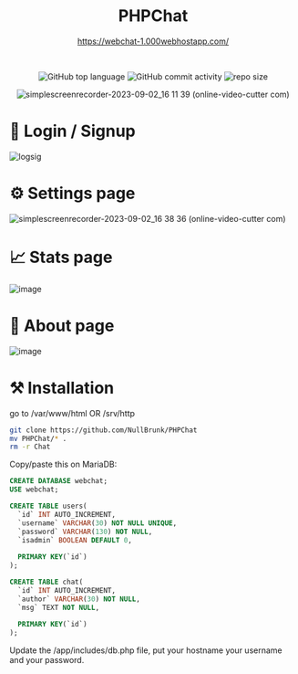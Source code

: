 <div align="center">
   
# PHPChat  

https://webchat-1.000webhostapp.com/
 
<br/> 
 
![GitHub top language](https://img.shields.io/github/languages/top/NullBrunk/PHPChat?style=for-the-badge)
![GitHub commit activity](https://img.shields.io/github/commit-activity/m/NullBrunk/PHPChat?style=for-the-badge)
![repo size](https://img.shields.io/github/repo-size/NullBrunk/PHPChat?style=for-the-badge)

![simplescreenrecorder-2023-09-02_16 11 39 (online-video-cutter com)](https://github.com/NullBrunk/PHPChat/assets/125673909/b14b05ed-f002-489e-b568-db3ab0a5cb9b)
</div>

# 🔐 Login / Signup
![logsig](https://github.com/NullBrunk/PHPChat/assets/125673909/ea198379-ee30-421b-8bf9-d4c9a8c84274)

# ⚙️ Settings page
![simplescreenrecorder-2023-09-02_16 38 36 (online-video-cutter com)](https://github.com/NullBrunk/PHPChat/assets/125673909/672b8596-6146-4404-b13e-da1b2b09927a)

# 📈 Stats page 
![image](https://github.com/NullBrunk/PHPChat/assets/125673909/5a893e6b-773b-4707-b018-0451eef32524)


# 🔎 About page
![image](https://github.com/NullBrunk/PHPChat/assets/125673909/3e59c72d-0ccd-4fbf-ad60-e1d4d3c2d5fa)



# ⚒️ Installation

go to /var/www/html OR /srv/http
```bash
git clone https://github.com/NullBrunk/PHPChat
mv PHPChat/* .
rm -r Chat
```

Copy/paste this on MariaDB:

```sql
CREATE DATABASE webchat;
USE webchat;

CREATE TABLE users(
  `id` INT AUTO_INCREMENT,
  `username` VARCHAR(30) NOT NULL UNIQUE,
  `password` VARCHAR(130) NOT NULL,
  `isadmin` BOOLEAN DEFAULT 0,
  
  PRIMARY KEY(`id`)
);

CREATE TABLE chat(
  `id` INT AUTO_INCREMENT,
  `author` VARCHAR(30) NOT NULL,
  `msg` TEXT NOT NULL,
  
  PRIMARY KEY(`id`)
);
```
Update the /app/includes/db.php file, put your hostname your username and your password.

